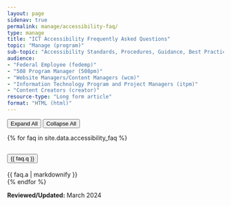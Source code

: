 ```yaml
---
layout: page
sidenav: true
permalink: manage/accessibility-faq/
type: manage
title: "ICT Accessibility Frequently Asked Questions"
topic: "Manage (program)"
sub-topic: "Accessibility Standards, Procedures, Guidance, Best Practices"
audience:
- "Federal Employee (fedemp)"
- "508 Program Manager (508pm)"
- "Website Managers/Content Managers (wcm)"
- "Information Technology Program and Project Managers (itpm)"
- "Content Creators (creator)"
resource-type: "Long form article"
format: "HTML (html)"
---
```

<!-- Expand/Collapse All "Accessibility FAQ" Content -->
<div class="margin-bottom-3">
    <button id="expand-all" class="usa-button">Expand All</button>
    <button id="collapse-all" class="usa-button">Collapse All</button>
</div>

{% for faq in site.data.accessibility_faq %}
<div class="usa-accordion">
    <h2 class="usa-accordion__heading faq_heading" id="q-{{ faq.id }}">
        <button type="button" class="usa-accordion__button faq_button" aria-expanded="false" aria-controls="a-{{ faq.id }}">
        {{ faq.q }}
        </button>
    </h2>
    <div id="a-{{ faq.id }}" class="usa-accordion__content faq_content usa-prose">
        <div class="margin-x-auto">
        {{ faq.a | markdownify }}
        </div>
    </div>
</div>
{% endfor %}

**Reviewed/Updated:** March 2024

<!-- Expand/Collapse All Accessibility FAQ Content script -->
<script>
    $("#expand-all").on("click", function (){
        $(".faq_button").attr("aria-expanded", "true");
        $(".faq_content").removeAttr("hidden");
    });
    $("#collapse-all").on("click", function (){
        $(".faq_button").attr("aria-expanded", "false");
        $(".faq_content").attr("hidden","");
    });
</script>

<!-- Unhide hash/anchor from external url -->
<script>
    $(function(){
        var window_hash = window.location.hash;
        if ($(window_hash).hasClass("faq_heading")){
            let a_hash = window_hash.replace("q", "a");
            $(a_hash).removeAttr("hidden");
            $(a_hash).prev().children(".faq_button").attr("aria-expanded", "true");
        }
    });
</script>